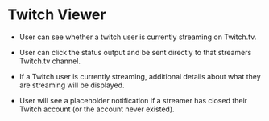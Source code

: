 # Twitch Viewer

* User can see whether a twitch user is currently streaming on Twitch.tv.

* User can click the status output and be sent directly to that streamers Twitch.tv channel.

* If a Twitch user is currently streaming, additional details about what they are streaming will be displayed.

* User will see a placeholder notification if a streamer has closed their Twitch account (or the account never existed).
